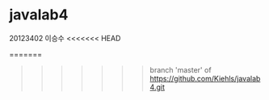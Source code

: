 # javalab4
20123402 이승수
<<<<<<< HEAD

=======
>>>>>>> branch 'master' of https://github.com/Kiehls/javalab4.git
